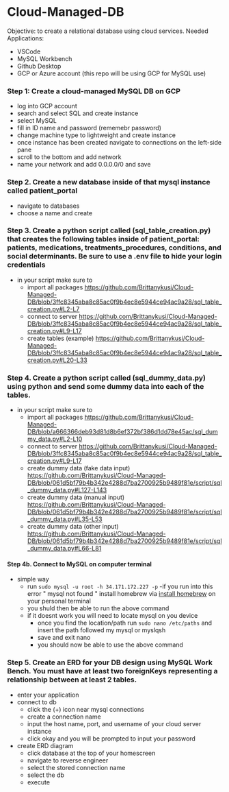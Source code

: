 # Cloud-Managed-DB
Objective: to create a relational database using cloud services.
Needed Applications:
- VSCode
- MySQL Workbench
- Github Desktop
- GCP or Azure account (this repo will be using GCP for MySQL use)

### Step 1: Create a cloud-managed MySQL DB on GCP
- log into GCP account
- search and select SQL and create instance 
- select MySQL
- fill in ID name and password (rememebr password)
- change machine type to lightweight and create instance
- once instance has been created navigate to connections on the left-side pane
- scroll to the bottom and add network 
- name your network and add 0.0.0.0/0 and save

### Step 2. Create a new database inside of that mysql instance called patient_portal  
- navigate to databases
- choose a name and create 

### Step 3. Create a python script called (sql_table_creation.py) that creates the following tables inside of patient_portal: patients, medications, treatments_procedures, conditions, and social determinants. Be sure to use a .env file to hide your login credentials 
- in your script make sure to 
    - import all packages https://github.com/Brittanykusi/Cloud-Managed-DB/blob/3ffc8345aba8c85ac0f9b4ec8e5944ce94ac9a28/sql_table_creation.py#L2-L7
    - connect to server https://github.com/Brittanykusi/Cloud-Managed-DB/blob/3ffc8345aba8c85ac0f9b4ec8e5944ce94ac9a28/sql_table_creation.py#L9-L17
    - create tables (example) https://github.com/Brittanykusi/Cloud-Managed-DB/blob/3ffc8345aba8c85ac0f9b4ec8e5944ce94ac9a28/sql_table_creation.py#L20-L33

### Step 4. Create a python script called (sql_dummy_data.py) using python and send some dummy data into each of the tables.
- in your script make sure to 
    - import all packages https://github.com/Brittanykusi/Cloud-Managed-DB/blob/a666366deb93d81d8b6ef372bf386d1dd78e45ac/sql_dummy_data.py#L2-L10
    - connect to server https://github.com/Brittanykusi/Cloud-Managed-DB/blob/3ffc8345aba8c85ac0f9b4ec8e5944ce94ac9a28/sql_table_creation.py#L9-L17
    - create dummy data (fake data input) https://github.com/Brittanykusi/Cloud-Managed-DB/blob/061d5bf79b4b342e4288d7ba2700925b9489f81e/script/sql_dummy_data.py#L127-L143
    - create dummy data (manual input) https://github.com/Brittanykusi/Cloud-Managed-DB/blob/061d5bf79b4b342e4288d7ba2700925b9489f81e/script/sql_dummy_data.py#L35-L53
    - create dummy data (other input) https://github.com/Brittanykusi/Cloud-Managed-DB/blob/061d5bf79b4b342e4288d7ba2700925b9489f81e/script/sql_dummy_data.py#L66-L81

#### Step 4b. Connect to MySQL on computer terminal
- simple way
    - run ``` sudo mysql -u root -h 34.171.172.227 -p ``` 
-if you run into this error " mysql not found " install homebrew via [install homebrew](https://brew.sh/) on your personal terminal
    - you shuld then be able to run the above command
    - if it doesnt work you will need to locate mysql on you device
        - once you find the location/path run ``` sudo nano /etc/paths ``` and insert the path followed my mysql or myslqsh
        - save and exit nano
        - you should now be able to use the above command

### Step 5. Create an ERD for your DB design using MySQL Work Bench. You must have at least two foreignKeys representing a relationship between at least 2 tables. 
- enter your application
- connect to db
    - click the (+) icon near mysql connections 
    - create a connection name 
    - input the host name, port, and username of your cloud server instance
    - click okay and you will be prompted to input your password
- create ERD diagram
    -  click database at the top of your homescreen
    -  navigate to reverse engineer
    -  select the stored connection name
    -  select the db
    -  execute

